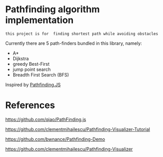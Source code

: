 #  Pathfinding algorithm implementation
   
    this project is for  finding shortest path while avoiding obstacles

Currently there are 5 path-finders bundled in this library, namely:
 - A*
 - Dijkstra 
 - greedy Best-First 
 - jump point search
 - Breadth First Search (BFS) 


Inspired by [Pathfinding.JS](https://github.com/qiao/PathFinding.js)   

# References
 https://github.com/qiao/PathFinding.js 
 
 https://github.com/clementmihailescu/Pathfinding-Visualizer-Tutorial 
 
 https://github.com/bwnance/Pathfinding-Demo 
 
 https://github.com/clementmihailescu/Pathfinding-Visualizer
